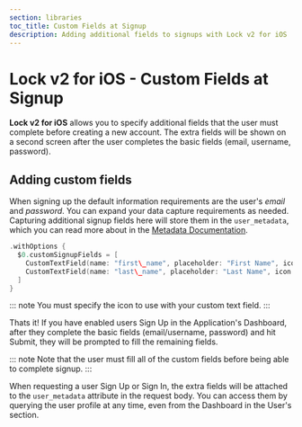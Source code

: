 ```yaml
---
section: libraries
toc_title: Custom Fields at Signup
description: Adding additional fields to signups with Lock v2 for iOS
---
```


# Lock v2 for iOS - Custom Fields at Signup

**Lock v2 for iOS** allows you to specify additional fields that the user must complete before creating a new account. The extra fields will be shown on a second screen after the user completes the basic fields (email, username, password).

## Adding custom fields

When signing up the default information requirements are the user's *email* and *password*. You can expand your data capture requirements as needed. Capturing additional signup fields here will store them in the `user_metadata`, which you can read more about in the [Metadata Documentation](/metadata).

```swift
.withOptions {
  $0.customSignupFields = [
    CustomTextField(name: "first\_name", placeholder: "First Name", icon: LazyImage(name: "ic_person", bundle: Lock.bundle)),
    CustomTextField(name: "last\_name", placeholder: "Last Name", icon: LazyImage(name: "ic_person", bundle: Lock.bundle))
  ]
}
```

::: note
You must specify the icon to use with your custom text field.
:::

Thats it! If you have enabled users Sign Up in the Application's Dashboard, after they complete the basic fields (email/username, password) and hit Submit, they will be prompted to fill the remaining fields.

::: note
Note that the user must fill all of the custom fields before being able to complete signup.
:::

When requesting a user Sign Up or Sign In, the extra fields will be attached to the `user_metadata` attribute in the request body. You can access them by querying the user profile at any time, even from the Dashboard in the User's section.
